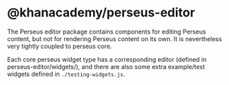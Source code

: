 # @khanacademy/perseus-editor

The Perseus editor package contains components for editing Perseus content, but not for rendering Perseus content on its own. It is nevertheless very tightly coupled to perseus core.

Each core perseus widget type has a corresponding editor (defined in perseus-editor/widgets/), and there are also some extra example/test widgets defined in `./testing-widgets.js`.
